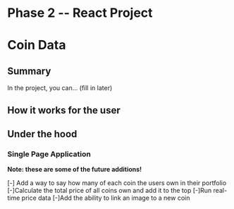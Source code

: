 # Phase 2 -- React Project
# Coin Data


## Summary

In the project, you can... (fill in later)

## How it works for the user



## Under the hood


### Single Page Application

**Note: these are some of the future additions!**

[-] Add a way to say how many of each coin the users own in their portfolio
[-]Calculate the total price of all coins own and add it to the top
[-]Run real-time price data
[-]Add the ability to link an image to a new coin
